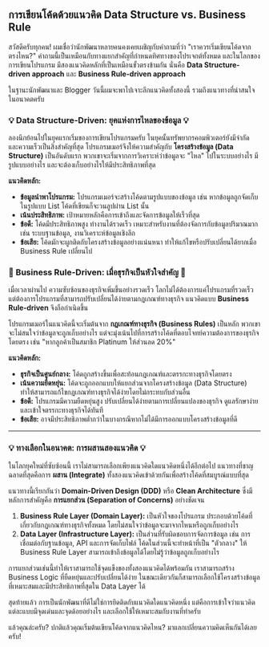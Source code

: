 การเขียนโค้ดด้วยแนวคิด Data Structure vs. Business Rule
---

สวัสดีครับทุกคน! ผมเชื่อว่านักพัฒนาหลายคนคงเคยเผชิญกับคำถามที่ว่า "เราควรเริ่มเขียนโค้ดจากตรงไหน?" คำถามนี้เป็นเหมือนกับทางแยกสำคัญที่กำหนดทิศทางของโปรเจกต์ทั้งหมด และในโลกของการเขียนโปรแกรม มีสองแนวคิดหลักที่เป็นเหมือนขั้วตรงข้ามกัน นั่นคือ **Data Structure-driven approach** และ **Business Rule-driven approach**

ในฐานะนักพัฒนาและ Blogger วันนี้ผมจะพาไปเจาะลึกแนวคิดทั้งสองนี้ รวมถึงแนวทางที่น่าสนใจในอนาคตครับ

### 💡 Data Structure-Driven: ยุคแห่งการไหลของข้อมูล 💡

ลองนึกย้อนไปในยุคแรกเริ่มของการเขียนโปรแกรมครับ ในยุคนั้นทรัพยากรคอมพิวเตอร์ยังมีจำกัด และความเร็วเป็นสิ่งสำคัญที่สุด โปรแกรมเมอร์จึงให้ความสำคัญกับ **โครงสร้างข้อมูล (Data Structure)** เป็นอันดับแรก  พวกเขาจะเริ่มจากการวิเคราะห์ว่าข้อมูลจะ "ไหล" ไปในระบบอย่างไร มีรูปแบบอย่างไร และจะต้องเก็บอย่างไรให้มีประสิทธิภาพที่สุด

**แนวคิดหลัก:**
* **ข้อมูลนำพาโปรแกรม:** โปรแกรมเมอร์จะสร้างโค้ดตามรูปแบบของข้อมูล เช่น หากข้อมูลถูกจัดเก็บในรูปแบบ List โค้ดที่เขียนก็จะวนลูปผ่าน List นั้น
* **เน้นประสิทธิภาพ:** เป้าหมายหลักคือการเข้าถึงและจัดการข้อมูลให้เร็วที่สุด
* **ข้อดี:** โค้ดมีประสิทธิภาพสูง ทำงานได้รวดเร็ว เหมาะสำหรับงานที่ต้องจัดการกับข้อมูลปริมาณมาก เช่น ระบบฐานข้อมูล, งานวิเคราะห์ข้อมูลเชิงลึก
* **ข้อเสีย:** โค้ดมักจะผูกติดกับโครงสร้างข้อมูลอย่างแน่นหนา ทำให้แก้ไขหรือปรับเปลี่ยนได้ยากเมื่อ Business Rule เปลี่ยนไป

### 📝 Business Rule-Driven: เมื่อธุรกิจเป็นหัวใจสำคัญ 📝

เมื่อเวลาผ่านไป ความซับซ้อนของธุรกิจเพิ่มขึ้นอย่างรวดเร็ว โลกไม่ได้ต้องการแค่โปรแกรมที่รวดเร็ว แต่ต้องการโปรแกรมที่สามารถปรับเปลี่ยนได้ง่ายตามกฎเกณฑ์ทางธุรกิจ แนวคิดแบบ **Business Rule-driven** จึงถือกำเนิดขึ้น 

โปรแกรมเมอร์ในแนวคิดนี้จะเริ่มต้นจาก **กฎเกณฑ์ทางธุรกิจ (Business Rules)** เป็นหลัก พวกเขาจะไม่สนใจว่าข้อมูลจะถูกเก็บอย่างไร แต่จะมุ่งเน้นไปที่การสร้างโค้ดที่ตอบโจทย์ความต้องการของธุรกิจโดยตรง เช่น "หากลูกค้าเป็นสมาชิก Platinum ให้ส่วนลด 20%"

**แนวคิดหลัก:**
* **ธุรกิจเป็นศูนย์กลาง:** โค้ดถูกสร้างขึ้นเพื่อสะท้อนกฎเกณฑ์และตรรกะทางธุรกิจโดยตรง
* **เน้นความยืดหยุ่น:** โค้ดจะถูกออกแบบให้แยกส่วนจากโครงสร้างข้อมูล (Data Structure) ทำให้สามารถแก้ไขกฎเกณฑ์ทางธุรกิจได้ง่ายโดยไม่กระทบกับส่วนอื่น
* **ข้อดี:** โปรแกรมมีความยืดหยุ่นสูง ปรับเปลี่ยนได้ง่ายตามการเปลี่ยนแปลงของธุรกิจ ดูแลรักษาง่าย และเข้าใจตรรกะทางธุรกิจได้ทันที
* **ข้อเสีย:** อาจมีประสิทธิภาพต่ำกว่าในบางกรณีหากไม่ได้มีการออกแบบโครงสร้างข้อมูลที่ดี

---

### 💡 ทางเลือกในอนาคต: การผสานสองแนวคิด 💡

ในโลกยุคใหม่ที่ซับซ้อนนี้ เราไม่สามารถเลือกเพียงแนวคิดใดแนวคิดหนึ่งได้อีกต่อไป แนวทางที่ชาญฉลาดที่สุดคือการ **ผสาน (Integrate)** ทั้งสองแนวคิดเข้าด้วยกันเพื่อสร้างโค้ดที่สมบูรณ์แบบที่สุด

แนวทางนี้เรียกกันว่า **Domain-Driven Design (DDD)** หรือ **Clean Architecture** ซึ่งมีหลักการสำคัญคือ **การแยกส่วน (Separation of Concerns)** อย่างชัดเจน

1.  **Business Rule Layer (Domain Layer):** เป็นหัวใจของโปรแกรม ประกอบด้วยโค้ดที่เกี่ยวกับกฎเกณฑ์ทางธุรกิจทั้งหมด โดยไม่สนใจว่าข้อมูลจะมาจากไหนหรือถูกเก็บอย่างไร
2.  **Data Layer (Infrastructure Layer):** เป็นส่วนที่รับผิดชอบการจัดการข้อมูล เช่น การเชื่อมต่อกับฐานข้อมูล, API และการจัดเก็บไฟล์ โค้ดในส่วนนี้จะทำหน้าที่เป็น "ตัวกลาง" ให้ Business Rule Layer สามารถเข้าถึงข้อมูลได้โดยไม่รู้ว่าข้อมูลถูกเก็บอย่างไร

การแยกส่วนเช่นนี้ทำให้เราสามารถใช้จุดแข็งของทั้งสองแนวคิดได้พร้อมกัน เราสามารถสร้าง Business Logic ที่ยืดหยุ่นและปรับเปลี่ยนได้ง่าย ในขณะเดียวกันก็สามารถเลือกใช้โครงสร้างข้อมูลที่เหมาะสมและมีประสิทธิภาพที่สุดใน Data Layer ได้

สุดท้ายแล้ว การเป็นนักพัฒนาที่ดีไม่ใช่การยึดติดกับแนวคิดใดแนวคิดหนึ่ง แต่คือการเข้าใจว่าแนวคิดแต่ละแบบมีจุดเด่นและจุดด้อยอย่างไร และเลือกใช้ให้เหมาะสมกับงานที่ทำครับ

แล้วคุณล่ะครับ? ปกติแล้วคุณเริ่มต้นเขียนโค้ดจากแนวคิดไหน? มาแลกเปลี่ยนความคิดเห็นกันได้เลยครับ!
